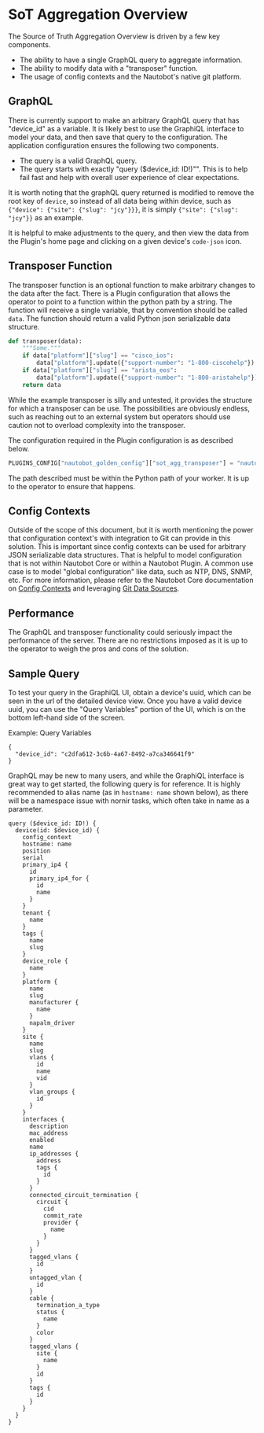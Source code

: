 # SoT Aggregation Overview 

The Source of Truth Aggregation Overview is driven by a few key components.

* The ability to have a single GraphQL query to aggregate information.
* The ability to modify data with a "transposer" function.
* The usage of config contexts and the Nautobot's native git platform.

## GraphQL

There is currently support to make an arbitrary GraphQL query that has "device_id" as a variable. It is likely best to use the GraphiQL interface to model
your data, and then save that query to the configuration. The application configuration ensures the following two components.

* The query is a valid GraphQL query.
* The query starts with exactly "query ($device_id: ID!)"". This is to help fail fast and help with overall user experience of clear expectations.

It is worth noting that the graphQL query returned is modified to remove the root key of `device`, so instead of all data being within device, such as
`{"device": {"site": {"slug": "jcy"}}}`, it is simply `{"site": {"slug": "jcy"}}` as an example.

It is helpful to make adjustments to the query, and then view the data from the Plugin's home page and clicking on a given device's `code-json` icon.

## Transposer Function

The transposer function is an optional function to make arbitrary changes to the data after the fact. There is a Plugin configuration that allows the
operator to point to a function within the python path by a string. The function will receive a single variable, that by convention should be called
`data`. The function should return a valid Python json serializable data structure.

```python
def transposer(data):
    """Some."""
    if data["platform"]["slug"] == "cisco_ios":
        data["platform"].update({"support-number": "1-800-ciscohelp"})
    if data["platform"]["slug"] == "arista_eos":
        data["platform"].update({"support-number": "1-800-aristahelp"})
    return data
```

While the example transposer is silly and untested, it provides the structure for which a transposer can be use. The possibilities are obviously endless,
such as reaching out to an external system but operators should use caution not to overload complexity into the transposer. 

The configuration required in the Plugin configuration is as described below.

```python
PLUGINS_CONFIG["nautobot_golden_config"]["sot_agg_transposer"] = "nautobot_golden_config.transposer.transposer"
```
The path described must be within the Python path of your worker. It is up to the operator to ensure that happens.

## Config Contexts

Outside of the scope of this document, but it is worth mentioning the power that configuration context's with integration to Git can provide in this
solution. This is important since config contexts can be used for arbitrary JSON serializable data structures. That is helpful to model configuration
that is not within Nautobot Core or within a Nautobot Plugin. A common use case is to model "global configuration" like data, such as NTP, DNS, SNMP, etc.
For more information, please refer to the Nautobot Core documentation on
[Config Contexts](https://nautobot.readthedocs.io/en/latest/additional-features/config-contexts/#configuration-contexts) and leveraging
[Git Data Sources](https://nautobot.readthedocs.io/en/stable/user-guides/git-data-source/#using-git-data-sources).

## Performance

The GraphQL and transposer functionality could seriously impact the performance of the server. There are no restrictions imposed as it is up to the
operator to weigh the pros and cons of the solution.

## Sample Query

To test your query in the GraphiQL UI, obtain a device's uuid, which can be seen in the url of the detailed device view. Once you have a valid device uuid, you can use the "Query Variables" portion of the UI, which is on the bottom left-hand side of the screen.

Example: Query Variables
```
{
  "device_id": "c2dfa612-3c6b-4a67-8492-a7ca346641f9"
}
```

GraphQL may be new to many users, and while the GraphiQL interface is great way to get started, the following query is for reference. It is
highly recommended to alias name (as in `hostname: name` shown below), as there will be a namespace issue with nornir tasks, which often
take in name as a parameter. 

```
query ($device_id: ID!) {
  device(id: $device_id) {
    config_context
    hostname: name
    position
    serial
    primary_ip4 {
      id
      primary_ip4_for {
        id
        name
      }
    }
    tenant {
      name
    }
    tags {
      name
      slug
    }
    device_role {
      name
    }
    platform {
      name
      slug
      manufacturer {
        name
      }
      napalm_driver
    }
    site {
      name
      slug
      vlans {
        id
        name
        vid
      }
      vlan_groups {
        id
      }
    }
    interfaces {
      description
      mac_address
      enabled
      name
      ip_addresses {
        address
        tags {
          id
        }
      }
      connected_circuit_termination {
        circuit {
          cid
          commit_rate
          provider {
            name
          }
        }
      }
      tagged_vlans {
        id
      }
      untagged_vlan {
        id
      }
      cable {
        termination_a_type
        status {
          name
        }
        color
      }
      tagged_vlans {
        site {
          name
        }
        id
      }
      tags {
        id
      }
    }
  }
}
```